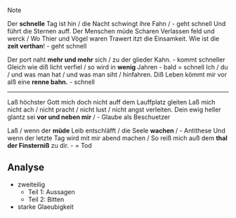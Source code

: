 > [!NOTE]
> Der **schnelle** Tag ist hin / die Nacht schwingt ihre Fahn / - geht schnell
> Und führt die Sternen auff. Der Menschen müde Scharen
> Verlassen feld und werck / Wo Thier und Vögel waren
> Trawert itzt die Einsamkeit. Wie ist die **zeit verthan**! - geht schnell
> 
> Der port naht **mehr und mehr** sich / zu der glieder Kahn. -  kommt schneller
> Gleich wie diß licht verfiel / so wird in **wenig** Jahren - bald = schnell
> Ich / du / und was man hat / und was man siht / hinfahren.
> Diß Leben kömmt mir vor alß eine **renne bahn.** - schnell
> 
> ---
> 
> Laß höchster Gott mich doch nicht auff dem Lauffplatz gleiten
> Laß mich nicht ach / nicht pracht / nicht lust / nicht angst verleiten.
> Dein ewig heller glantz sei **vor und neben mir** / - Glaube als Beschuetzer
> 
> Laß / wenn der **müde** Leib entschläfft / die Seele **wachen** / - Antithese
> Und wenn der letzte Tag wird mit mir abend machen /
> So reiß mich auß dem **thal der Finsterniß** zu dir. - = Tod

## Analyse

- zweiteilig
	- Teil 1: Aussagen
	- Teil 2: Bitten
- starke Glaeubigkeit


